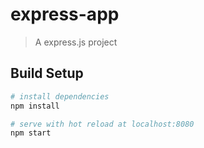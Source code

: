 # express-app

> A express.js project

## Build Setup

``` bash
# install dependencies
npm install

# serve with hot reload at localhost:8080
npm start
